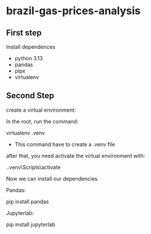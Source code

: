 # brazil-gas-prices-analysis

## First step

Install dependences
- python 3.13
- pandas
- pipx
- virtualenv



## Second Step
create a virtual environment:

In the root, run the command:

virtualenv .venv 

- This command have to create a .venv file

after that, you need activate the virtual environment with:

.\.venv\Scripts\activate

Now we can install our dependencies.

Pandas:

pip install pandas

Jupyterlab:

pip install jupyterlab
